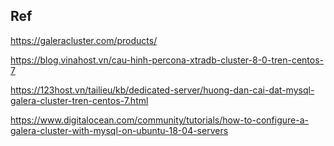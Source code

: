 ## Ref
   https://galeracluster.com/products/   
   
   https://blog.vinahost.vn/cau-hinh-percona-xtradb-cluster-8-0-tren-centos-7
   
   https://123host.vn/tailieu/kb/dedicated-server/huong-dan-cai-dat-mysql-galera-cluster-tren-centos-7.html

   https://www.digitalocean.com/community/tutorials/how-to-configure-a-galera-cluster-with-mysql-on-ubuntu-18-04-servers
   
    

